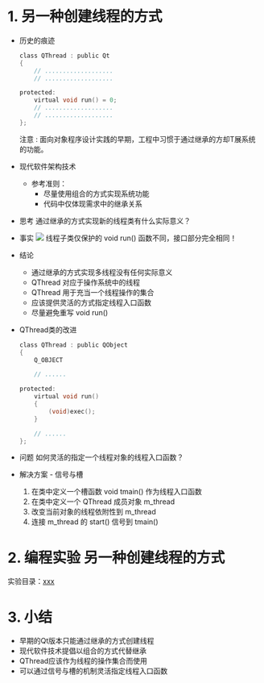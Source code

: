 # 1. 另一种创建线程的方式
- 历史的痕迹
    ```c
    class QThread : public Qt
    {
        // ...................
        // ...................

    protected:
        virtual void run() = 0;
        // ...................
        // ...................
    };
    ```
    注意 :
    面向对象程序设计实践的早期，工程中习惯于通过继承的方却T展系统的功能。

- 现代软件架构技术
    - 参考准则：
        - 尽量使用组合的方式实现系统功能
        - 代码中仅体现需求中的继承关系

- 思考
    通过继承的方式实现新的线程类有什么实际意义？

- 事实
    ![](_v_images_/.png)
    线程子类仅保护的 void run() 函数不同，接口部分完全相同！

- 结论
    - 通过继承的方式实现多线程没有任何实际意义
    - QThread 对应于操作系统中的线程
    - QThread 用于充当一个线程操作的集合
    - 应该提供灵活的方式指定线程入口函数
    - 尽量避免重写 void run()

- QThread类的改进
    ```c
    class QThread : public QObject
    {
        Q_OBJECT

        // ......

    protected:
        virtual void run()
        {
            (void)exec();
        }

        // ......
    };
    ```

- 问题
    如何灵活的指定一个线程对象的线程入口函数？

- 解决方案 - 信号与槽
    1. 在类中定义一个槽函数 void tmain() 作为线程入口函数
    2. 在类中定义一个 QThread 成员对象 m_thread
    3. 改变当前对象的线程依附性到 m_thread
    4. 连接 m_thread 的 start() 信号到 tmain()

# 2. 编程实验 另一种创建线程的方式
实验目录：[xxx](vx_attachments\xxx)

# 3. 小结
- 早期的Qt版本只能通过继承的方式创建线程
- 现代软件技术提倡以组合的方式代替继承
- QThread应该作为线程的操作集合而使用
- 可以通过信号与槽的机制灵活指定线程入口函数
